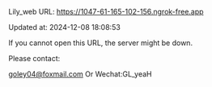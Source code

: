 Lily_web URL: https://1047-61-165-102-156.ngrok-free.app

Updated at: 2024-12-08 18:08:53

If you cannot open this URL, the server might be down.

Please contact: 

goley04@foxmail.com Or Wechat:GL_yeaH
